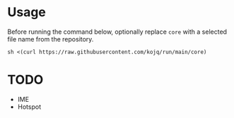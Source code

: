 # Usage
Before running the command below, optionally replace `core` with a selected file name from the repository.
```
sh <(curl https://raw.githubusercontent.com/kojq/run/main/core)
```
# TODO
- IME
- Hotspot
